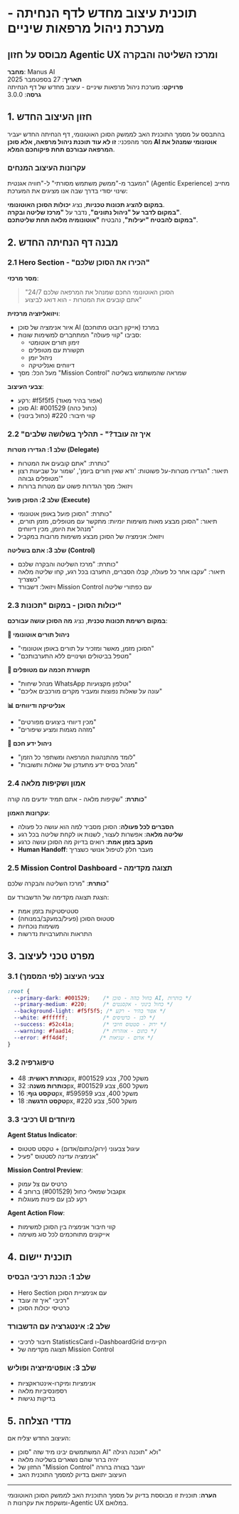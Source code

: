 # תוכנית עיצוב מחדש לדף הנחיתה - מערכת ניהול מרפאות שיניים
## מבוסס על חזון Agentic UX ומרכז השליטה והבקרה

**מחבר**: Manus AI  
**תאריך**: 27 בספטמבר 2025  
**פרויקט**: מערכת ניהול מרפאות שיניים - עיצוב מחדש של דף הנחיתה  
**גרסה**: 3.0.0

## 1. חזון העיצוב החדש

בהתבסס על מסמך התוכנית האב לממשק הסוכן האוטונומי, דף הנחיתה החדש יעביר מסר מהפכני: **זו לא עוד תוכנת ניהול מרפאה, אלא סוכן AI אוטונומי שמנהל את המרפאה עבורכם תחת פיקוחכם המלא**.

### עקרונות העיצוב המנחים

המעבר מ-"ממשק משתמש מסורתי" ל-"חוויה אגנטית" (Agentic Experience) מחייב שינוי יסודי בדרך שבה אנו מציגים את המערכת:

**במקום להציג תכונות טכניות**, נציג **יכולות הסוכן האוטונומי**.  
**במקום לדבר על "ניהול נתונים"**, נדבר על **"מרכז שליטה ובקרה"**.  
**במקום להבטיח "יעילות"**, נהבטיח **"אוטונומיה מלאה תחת שליטתכם"**.

## 2. מבנה דף הנחיתה החדש

### 2.1 Hero Section - "הכירו את הסוכן שלכם"

**מסר מרכזי**:
> "הסוכן האוטונומי החכם שמנהל את המרפאה שלכם 24/7  
> אתם קובעים את המטרות - הוא דואג לביצוע"

**ויזואליזציה מרכזית**:
- איור אנימציה של סוכן AI במרכז (אייקון רובוט מתוחכם)
- סביבו "קווי פעולה" המתחברים למשימות שונות:
  - זימון תורים אוטומטי
  - תקשורת עם מטופלים
  - ניהול יומן
  - דיווחים ואנליטיקה
- מעל הכל: מסך "Mission Control" שמראה שהמשתמש בשליטה

**צבעי העיצוב**: 
- רקע: #f5f5f5 (אפור בהיר מאוד)
- סוכן AI: #001529 (כחול כהה)
- קווי חיבור: #220 (כחול בינוני)

### 2.2 "איך זה עובד?" - תהליך בשלושה שלבים

**שלב 1: הגדירו מטרות (Delegate)**
- כותרת: "אתם קובעים את המטרות"
- תיאור: "הגדירו מטרות-על פשוטות: 'ודא שאין חורים ביומן', 'שמור על שביעות רצון מטופלים גבוהה'"
- ויזואל: מסך הגדרות פשוט עם מטרות ברורות

**שלב 2: הסוכן פועל (Execute)**
- כותרת: "הסוכן פועל באופן אוטונומי"
- תיאור: "הסוכן מבצע מאות משימות יומיות: מתקשר עם מטופלים, מזמן תורים, מנהל את היומן, מכין דיווחים"
- ויזואל: אנימציה של הסוכן מבצע משימות מרובות במקביל

**שלב 3: אתם בשליטה (Control)**
- כותרת: "מרכז השליטה והבקרה שלכם"
- תיאור: "עקבו אחר כל פעולה, קבלו הסברים, התערבו בכל רגע, קחו שליטה מלאה כשצריך"
- ויזואל: דשבורד Mission Control עם כפתורי שליטה

### 2.3 יכולות הסוכן - במקום "תכונות"

**במקום רשימת תכונות טכנית**, נציג **מה הסוכן עושה עבורכם**:

**🤖 ניהול תורים אוטונומי**
- "הסוכן מזמן, מאשר ומזכיר על תורים באופן אוטונומי"
- "מטפל בביטולים ושינויים ללא התערבותכם"

**💬 תקשורת חכמה עם מטופלים**
- "מנהל שיחות WhatsApp וטלפון מקצועיות"
- "עונה על שאלות נפוצות ומעביר מקרים מורכבים אליכם"

**📊 אנליטיקה ודיווחים**
- "מכין דיווחי ביצועים מפורטים"
- "מזהה מגמות ומציע שיפורים"

**🔧 ניהול ידע חכם**
- "לומד מהתנהגות המרפאה ומשתפר כל הזמן"
- "מנהל בסיס ידע מתעדכן של שאלות ותשובות"

### 2.4 אמון ושקיפות מלאה

**כותרת**: "שקיפות מלאה - אתם תמיד יודעים מה קורה"

**עקרונות האמון**:
- **הסברים לכל פעולה**: הסוכן מסביר למה הוא עושה כל פעולה
- **שליטה מלאה**: אפשרות לעצור, לשנות או לקחת שליטה בכל רגע
- **מעקב בזמן אמת**: רואים בדיוק מה הסוכן עושה כרגע
- **Human Handoff**: מעבר חלק לטיפול אנושי כשצריך

### 2.5 Mission Control Dashboard - תצוגה מקדימה

**כותרת**: "מרכז השליטה והבקרה שלכם"

הצגת תצוגה מקדימה של הדשבורד עם:
- סטטיסטיקות בזמן אמת
- סטטוס הסוכן (פעיל/במעקב/במנוחה)
- משימות נוכחיות
- התראות והתערבויות נדרשות

## 3. מפרט טכני לעיצוב

### 3.1 צבעי העיצוב (לפי המסמך)

```css
:root {
  --primary-dark: #001529;    /* כחול כהה - סוכן AI, כותרות */
  --primary-medium: #220;     /* כחול בינוני - אקסנטים */
  --background-light: #f5f5f5; /* אפור בהיר - רקע */
  --white: #ffffff;           /* לבן - כרטיסים */
  --success: #52c41a;         /* ירוק - סטטוס חיובי */
  --warning: #faad14;         /* כתום - אזהרות */
  --error: #ff4d4f;          /* אדום - שגיאות */
}
```

### 3.2 טיפוגרפיה

- **כותרת ראשית**: 48px, משקל 700, צבע #001529
- **כותרות משנה**: 32px, משקל 600, צבע #001529  
- **טקסט גוף**: 16px, משקל 400, צבע #595959
- **טקסט הדגשה**: 18px, משקל 500, צבע #220

### 3.3 רכיבי UI מיוחדים

**Agent Status Indicator**:
- עיגול צבעוני (ירוק/כתום/אדום) + טקסט סטטוס
- אנימציה עדינה לסטטוס "פעיל"

**Mission Control Preview**:
- כרטיס עם צל עמוק
- גבול שמאלי כחול (#001529) ברוחב 4px
- רקע לבן עם פינות מעוגלות

**Agent Action Flow**:
- קווי חיבור אנימציה בין הסוכן למשימות
- אייקונים מתוחכמים לכל סוג משימה

## 4. תוכנית יישום

### שלב 1: הכנת רכיבי הבסיס
- Hero Section עם אנימציית הסוכן
- רכיבי "איך זה עובד" 
- כרטיסי יכולות הסוכן

### שלב 2: אינטגרציה עם הדשבורד
- חיבור לרכיבי StatisticsCard ו-DashboardGrid הקיימים
- תצוגה מקדימה של Mission Control

### שלב 3: אופטימיזציה ופוליש
- אנימציות ומיקרו-אינטראקציות
- רספונסיביות מלאה
- בדיקות נגישות

## 5. מדדי הצלחה

העיצוב החדש יצליח אם:
- המשתמשים יבינו מיד שזה "סוכן AI" ולא "תוכנה רגילה"
- יהיה ברור שהם נשארים בשליטה מלאה
- החזון של "Mission Control" יועבר בצורה ברורה
- העיצוב יתואם בדיוק למסמך התוכנית האב

---

**הערה**: תוכנית זו מבוססת בדיוק על מסמך התוכנית האב לממשק הסוכן האוטונומי ומשקפת את עקרונות ה-Agentic UX במלואם.
